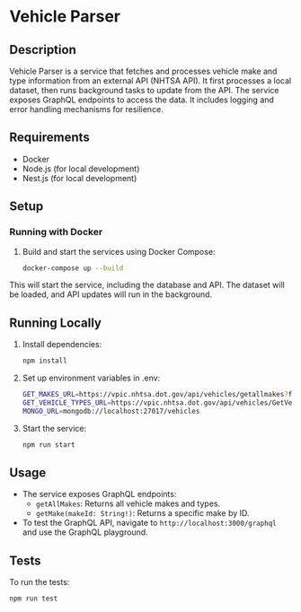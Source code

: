 # Vehicle Parser

## Description
Vehicle Parser is a service that fetches and processes vehicle make and type information from an external API (NHTSA API). It first processes a local dataset, then runs background tasks to update from the API. The service exposes GraphQL endpoints to access the data. It includes logging and error handling mechanisms for resilience.

## Requirements
- Docker
- Node.js (for local development)
- Nest.js (for local development)

## Setup

### Running with Docker

1. Build and start the services using Docker Compose:
    ```bash
    docker-compose up --build
    ```
This will start the service, including the database and API. The dataset will be loaded, and API updates will run in the background.

## Running Locally

1. Install dependencies:
    ```bash
    npm install
    ```

2. Set up environment variables in .env:
    ```bash
    GET_MAKES_URL=https://vpic.nhtsa.dot.gov/api/vehicles/getallmakes?format=xml
    GET_VEHICLE_TYPES_URL=https://vpic.nhtsa.dot.gov/api/vehicles/GetVehicleTypesForMakeId
    MONGO_URL=mongodb://localhost:27017/vehicles
    ```
3. Start the service:
    ```bash
    npm run start
    ```

## Usage
- The service exposes GraphQL endpoints:
  - `getAllMakes`:  Returns all vehicle makes and types.
  - `getMake(makeId: String!)`: Returns a specific make by ID.
- To test the GraphQL API, navigate to `http://localhost:3000/graphql` and use the GraphQL playground.

## Tests
To run the tests:
```bash
npm run test
```